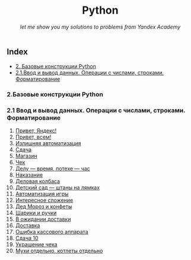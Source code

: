 <div align="center">
    <h1>Python</h1>
    <i>let me show you my solutions to problems from Yandex Academy</i>
</div>

<br />

## Index


* [2. Базовые конструкции Python](#2)
* [2.1.Ввод и вывод данных. Операции с числами, строками. Форматирование](#2.1)


### 2.Базовые конструкции Python

### 2.1 Ввод и вывод данных. Операции с числами, строками. Форматирование

 1. [Привет, Яндекс!]()
 2. [Привет, всем!]()
 3. [Излишняя автоматизация]()
 4. [Сдача]()
 5. [Магазин]()
 6. [Чек]()
 7. [Делу — время, потехе — час]()
 8. [Наказание]()
 9. [Деловая колбаса]()
 10. [Детский сад — штаны на лямках]()
 11. [Автоматизация игры]()
 12. [Интересное сложение]()
 13. [Дед Мороз и конфеты]()
 14. [Шарики и ручки]()
 15. [В ожидании доставки]()
 16. [Доставка]()
 17. [Ошибка кассового аппарата]()
 18. [Сдача 10]()
 19. [Украшение чека]()
 20. [Мухи отдельно, котлеты отдельно]()
<br>
